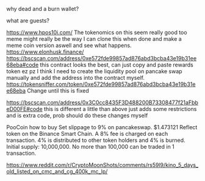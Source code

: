 why dead and a burn wallet?

what are guests?



https://www.hpos10i.com/
The tokenomics on this seem really good too
meme might really be the way
I can clone this when done and make a meme coin version aswell and see what happens.
https://www.elonhusk.finance/
https://bscscan.com/address/0xe572fde99857ad876abd3bcba43e19b31ee68eba#code
this contract looks the best, can just copy and paste rewards token ez pz
I think I need to create the liquidity pool on pancake swap manually and add the address into the contract myself.
https://tokensniffer.com/token/0xe572fde99857ad876abd3bcba43e19b31ee68eba
Change until this is fixed


https://bscscan.com/address/0x3C0cc8435F3D488200B73308477f21aFbbeD00FE#code
this is different a little than above just adds some restrictions and is extra code, prob should do these changes myself


PooCoin how to buy
Set slippage to 9% on pancakeswap.
$1.473121
Reflect token on the Binance Smart Chain.
A 8% fee is charged on each transaction. 4% is distributed to other token holders and 4% is burned.
Initial supply: 10,000,000. No more than 100,000 can be traded in 1 transaction.


https://www.reddit.com/r/CryptoMoonShots/comments/rs59l9/kino_5_days_old_listed_on_cmc_and_cg_400k_mc_lp/
